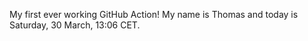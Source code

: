 My first ever working GitHub Action!
My name is Thomas and today is Saturday, 30 March, 13:06 CET. 
